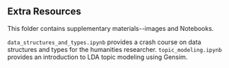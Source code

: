 ## Extra Resources

This folder contains supplementary materials--images and Notebooks. 

`data_structures_and_types.ipynb` provides a crash course on data structures and types for the humanities researcher. `topic_modeling.ipynb` provides an introduction to LDA topic modeling using Gensim.
